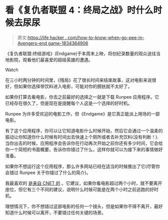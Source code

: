 # 看《复仇者联盟 4：终局之战》时什么时候去尿尿

> 原文:[https://life hacker . com/how-to-know-when-go-pee-in-Avengers-end game-1834364906](https://lifehacker.com/how-to-know-when-to-go-pee-during-avengers-endgame-1834364906)

《复仇者联盟:终结游戏》(Endgame)于本周末上映，将创纪录数量的观众送往当地影院，观看他们最喜爱的超级英雄的遭遇。

Watch

在三小时两分钟的时间里，《残局》花了很长时间来结束故事，这对电影来说很好，但如果你选择带饮料进入电影，可能对你的膀胱就不太好了。

如果你打算去看电影，你去之前最好的选择之一就是下载 Runpee 应用程序。它已经存在很久了，但是现在是提醒每个人这是一个选择的好时机。

Runpee 为许多受欢迎的电影工作，但《Endgame》是它真正能派上用场的一部电影。

有了这个应用程序，你可以让它知道电影什么时候开始，然后它会通过一个温柔的振动让你知道你什么时候有时间出去快速上个厕所或者去补充饮料(没有判断！).当你出去的时候，应用程序会告诉你在行动再次开始之前你还有多少时间，它会给你一个简短的书面概要，告诉你你错过了什么，这样你就可以为接下来的事情做好准备。

如果你不想运行这个应用程序，那么许多网站已经在适当的时候推出了它(尽管你会错过 Runpee 关于你错过了什么的简介)。

我最喜欢的 [是来自 CNET 的](https://www.cnet.com/how-to/when-to-pee-during-avengers-endgame-bathroom-break-run-for-it-here/) 。它建议，如果你看电影超过两个小时，就不要离开座位，但它有三个不同的建议，说明什么时候可能是在两个小时之前逃跑的好时机。

理想情况下，你不想错过这部电影的任何一个镜头，但是如果你不得不离开，最好知道什么时候可以离开，不要错过任何关键的场景。